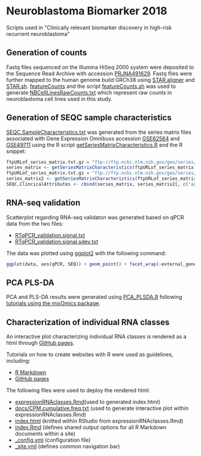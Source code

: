 # Neuroblastoma Biomarker 2018
Scripts used in "Clinically relevant biomarker discovery in high-risk recurrent neuroblastoma"

## Generation of counts
Fastq files sequenced on the Illumina HiSeq 2000 system were deposited to the Sequence Read Archive with accession [PRJNA491629](https://www.ncbi.nlm.nih.gov/bioproject/PRJNA491629). Fastq files were further mapped to the human genome build GRCh38 using [STAR aligner](https://github.com/alexdobin/STAR) and [STAR.sh](https://github.com/utnesp/Neuroblastoma_Biomarker_2018/blob/master/STAR.sh). [featureCounts](http://subread.sourceforge.net/) and the script [featureCounts.sh](https://github.com/utnesp/Neuroblastoma_Biomarker_2018/blob/master/featureCounts.sh) was used to generate [NBCellLinesRawCounts.txt](https://raw.githubusercontent.com/utnesp/Neuroblastoma_Biomarker_2018/master/NBCellLinesRawCounts.txt) which represent raw counts in neuroblastoma cell lines used in this study. 

## Generation of SEQC sample characteristics
[SEQC.SampleCharacteristics.txt](https://github.com/utnesp/Neuroblastoma_Biomarker_2018/blob/master/SEQC.SampleCharacteristics.txt) was generated from the series matrix files associated with Gene Expression Omnibuss accession [GSE62564](https://www.ncbi.nlm.nih.gov/geo/query/acc.cgi?acc=GSE62564) and [GSE49711](https://www.ncbi.nlm.nih.gov/geo/query/acc.cgi?acc=GSE49711) using the R script [getSeriesMatrixCharacteristics.R](https://github.com/utnesp/NORAD/blob/master/getSeriesMatrixCharacteristics.R) and the R snippet:

```r
ftpURLof_series_matrix.txt.gz = "ftp://ftp.ncbi.nlm.nih.gov/geo/series/GSE62nnn/GSE62564/matrix/GSE62564_series_matrix.txt.gz" # reanalyzed dataset
series_matrix <- getSeriesMatrixCharacteristics(ftpURLof_series_matrix.txt.gz)
ftpURLof_series_matrix.txt.gz = "ftp://ftp.ncbi.nlm.nih.gov/geo/series/GSE49nnn/GSE49711/matrix/GSE49711_series_matrix.txt.gz" # original dataset (also includes age_at_diagnosis, mycn_status, inss_stage and class_label)
series_matrix2 <- getSeriesMatrixCharacteristics(ftpURLof_series_matrix.txt.gz)
SEQC.ClincicalAttributes <- cbind(series_matrix, series_matrix2[, c("age_at_diagnosis", "mycn_status", "inss_stage", "class_label")]) # see descriptions at https://www.ncbi.nlm.nih.gov/geo/query/acc.cgi?acc=GSE49711
```

## RNA-seq validation
Scatterplot regarding RNA-seq validaton was generated based on qPCR data from the two files:
- [RTqPCR_validation.signal.txt](https://raw.githubusercontent.com/utnesp/Neuroblastoma_Biomarker_2018/master/RTqPCR_validation.signal.txt)
- [RTqPCR_validation.signal.sdev.txt](https://raw.githubusercontent.com/utnesp/Neuroblastoma_Biomarker_2018/master/RTqPCR_validation.signal.sdev.txt)

The data was plotted using [ggplot2](https://github.com/tidyverse/ggplot2) with the following command:
```r
ggplot(data, aes(qPCR, SEQ)) + geom_point() + facet_wrap(~external_gene_name, scales = "free", labeller=labeller(external_gene_name = unlist(gene_names))) + theme_bw()
```

## PCA PLS-DA
PCA and PLS-DA results were generated using [PCA_PLSDA.R](https://raw.githubusercontent.com/utnesp/Neuroblastoma_Biomarker_2018/master/PCA_PLSDA.R) following [tutorials using the mixOmics package](http://mixomics.org/case-studies/).


## Characterization of individual RNA classes
An interactive plot characterizing individual RNA classes is rendered as a html through [GitHub pages](https://utnesp.github.io/Neuroblastoma_Biomarker_2018/).

Tutorials on how to create websites with R were used as guidelines, including:
- [R Markdown](https://rmarkdown.rstudio.com/rmarkdown_websites.html)
- [GitHub pages](https://pages.github.com)

The following files were used to deploy the rendered html: 
- [expressionRNAclasses.Rmd](https://raw.githubusercontent.com/utnesp/Neuroblastoma_Biomarker_2018/master/expressionRNAclasses.Rmd)(used to generated index.html)
- [docs/CPM.cumulative.freq.txt](https://raw.githubusercontent.com/utnesp/Neuroblastoma_Biomarker_2018/master/docs/CPM.cumulative.freq.txt) (used to generate interactive plot within expressionRNAclasses.Rmd)
- [index.html](https://raw.githubusercontent.com/utnesp/Neuroblastoma_Biomarker_2018/master/index.html) (knitted within RStudio from expressionRNAclasses.Rmd)
- [index.Rmd](https://raw.githubusercontent.com/utnesp/Neuroblastoma_Biomarker_2018/master/index.Rmd) (defines shared output options for all R Markdown documents within a site)
- [_config.yml](https://raw.githubusercontent.com/utnesp/Neuroblastoma_Biomarker_2018/master/_config.yml) (configuration file)
- [_site.yml](https://raw.githubusercontent.com/utnesp/Neuroblastoma_Biomarker_2018/master/_site.yml) (defines common navigation bar)



